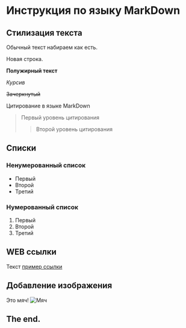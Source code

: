 # Инструкция по языку MarkDown

## Стилизация текста
Обычный текст набираем как есть.

Новая строка.

**Полужирный текст**

*Курсив*

~~Зачеркнутый~~

Цитирование в языке MarkDown
> Первый уровень цитирования
>> Второй уровень цитирования

## Списки
### Ненумерованный список
* Первый
* Второй
* Третий

### Нумерованный список
1. Первый
2. Второй
3. Третий

## WEB ссылки
Текст [пример ссылки](http.examole.com "Всплывающая подсказка")

## Добавление изображения
Это мяч! ![Мяч](ball.jpg)
## The end.
